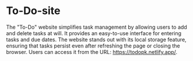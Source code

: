 # To-Do-site
The "To-Do" website simplifies task management by allowing users to add and delete tasks at will. It provides an easy-to-use interface for entering tasks and due dates. The website stands out with its local storage feature, ensuring that tasks persist even after refreshing the page or closing the browser. Users can access it from the URL: https://todopk.netlify.app/.
